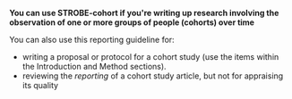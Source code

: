**You can use STROBE-cohort if you're writing up research involving the observation of one or more groups of people (cohorts) over time**

You can also use this reporting guideline for:

* writing a proposal or protocol for a cohort study (use the items within the Introduction and Method sections).
* reviewing the _reporting_ of a cohort study article, but not for appraising its quality
